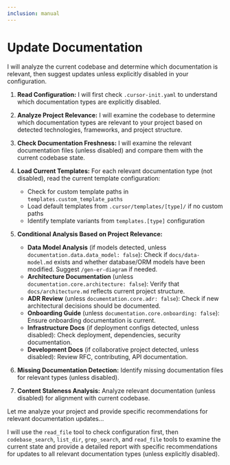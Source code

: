 ```yaml
---
inclusion: manual
---
```

# Update Documentation

I will analyze the current codebase and determine which documentation is relevant, then suggest updates unless explicitly disabled in your configuration.

  1. **Read Configuration:** I will first check `.cursor-init.yaml` to understand which documentation types are explicitly disabled.

  2. **Analyze Project Relevance:** I will examine the codebase to determine which documentation types are relevant to your project based on detected technologies, frameworks, and project structure.

  3. **Check Documentation Freshness:** I will examine the relevant documentation files (unless disabled) and compare them with the current codebase state.

  4. **Load Current Templates:** For each relevant documentation type (not disabled), read the current template configuration:
     - Check for custom template paths in `templates.custom_template_paths`
     - Load default templates from `.cursor/templates/[type]/` if no custom paths
     - Identify template variants from `templates.[type]` configuration

  5. **Conditional Analysis Based on Project Relevance:**
     - **Data Model Analysis** (if models detected, unless `documentation.data.data_model: false`): Check if `docs/data-model.md` exists and whether database/ORM models have been modified. Suggest `/gen-er-diagram` if needed.
     - **Architecture Documentation** (unless `documentation.core.architecture: false`): Verify that `docs/architecture.md` reflects current project structure.
     - **ADR Review** (unless `documentation.core.adr: false`): Check if new architectural decisions should be documented.
     - **Onboarding Guide** (unless `documentation.core.onboarding: false`): Ensure onboarding documentation is current.
     - **Infrastructure Docs** (if deployment configs detected, unless disabled): Check deployment, dependencies, security documentation.
     - **Development Docs** (if collaborative project detected, unless disabled): Review RFC, contributing, API documentation.

  6. **Missing Documentation Detection:** Identify missing documentation files for relevant types (unless disabled).

  7. **Content Staleness Analysis:** Analyze relevant documentation (unless disabled) for alignment with current codebase.

  Let me analyze your project and provide specific recommendations for relevant documentation updates...

  I will use the `read_file` tool to check configuration first, then `codebase_search`, `list_dir`, `grep_search`, and `read_file` tools to examine the current state and provide a detailed report with specific recommendations for updates to all relevant documentation types (unless explicitly disabled).